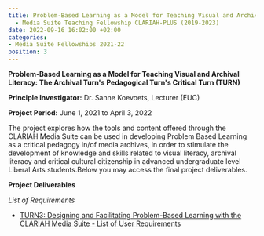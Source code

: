 ```yaml
---
title: Problem-Based Learning as a Model for Teaching Visual and Archival Literacy
  - Media Suite Teaching Fellowship CLARIAH-PLUS (2019-2023)
date: 2022-09-16 16:02:00 +02:00
categories:
- Media Suite Fellowships 2021-22
position: 3
---
```


**Problem-Based Learning as a Model for Teaching Visual and Archival Literacy: The Archival Turn's Pedagogical Turn's Critical Turn (TURN)**

**Principle Investigator:** Dr. Sanne Koevoets, Lecturer (EUC)

**Project Period:** June 1, 2021 to April 3, 2022

The project explores how the tools and content offered through the
CLARIAH Media Suite can be used in developing Problem Based Learning as
a critical pedagogy in/of media archives, in order to stimulate the
development of knowledge and skills related to visual literacy, archival
literacy and critical cultural citizenship in advanced undergraduate level
Liberal Arts students.Below you may access the final project deliverables.

**Project Deliverables**

*List of Requirements*

* [TURN3: Designing and Facilitating Problem-Based Learning with the CLARIAH Media Suite - List of User Requirements](https://zenodo.org/record/7624567#.Y-THmnaZOHs)